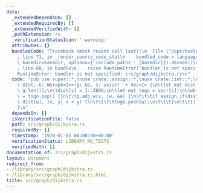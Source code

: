 ```yaml
---
data:
  _extendedDependsOn: []
  _extendedRequiredBy: []
  _extendedVerifiedWith: []
  _pathExtension: rs
  _verificationStatusIcon: ':warning:'
  attributes: {}
  bundledCode: "Traceback (most recent call last):\n  File \"/opt/hostedtoolcache/Python/3.9.1/x64/lib/python3.9/site-packages/onlinejudge_verify/documentation/build.py\"\
    , line 71, in _render_source_code_stat\n    bundled_code = language.bundle(stat.path,\
    \ basedir=basedir, options={'include_paths': [basedir]}).decode()\n  File \"/opt/hostedtoolcache/Python/3.9.1/x64/lib/python3.9/site-packages/onlinejudge_verify/languages/user_defined.py\"\
    , line 68, in bundle\n    raise RuntimeError('bundler is not specified: {}'.format(path.as_posix()))\n\
    RuntimeError: bundler is not specified: src/graph/dijkstra.rs\n"
  code: "pub use super::*;\nuse crate::assign::*;\nuse crate::int::*;\n\npub fn dijkstra<I:\
    \ UInt, G: WGraph<I>>(g: &G, s: usize) -> Vec<I> {\n\tlet mut dist = vec![I::MAX;\
    \ g.len()];\n\tdist[s] = I::ZERO;\n\tlet mut togo = vec![s];\n\twhile let Some(v)\
    \ = togo.pop() {\n\t\tg.adj_w(v, |w, &e| {\n\t\t\tif assign_if(dist[v] + e, &mut\
    \ dist[w], |x, y| x < y) {\n\t\t\t\ttogo.push(w);\n\t\t\t}\n\t\t});\n\t}\n\tdist\n\
    }\n"
  dependsOn: []
  isVerificationFile: false
  path: src/graph/dijkstra.rs
  requiredBy: []
  timestamp: '1970-01-01 00:00:00+00:00'
  verificationStatus: LIBRARY_NO_TESTS
  verifiedWith: []
documentation_of: src/graph/dijkstra.rs
layout: document
redirect_from:
- /library/src/graph/dijkstra.rs
- /library/src/graph/dijkstra.rs.html
title: src/graph/dijkstra.rs
---
```

